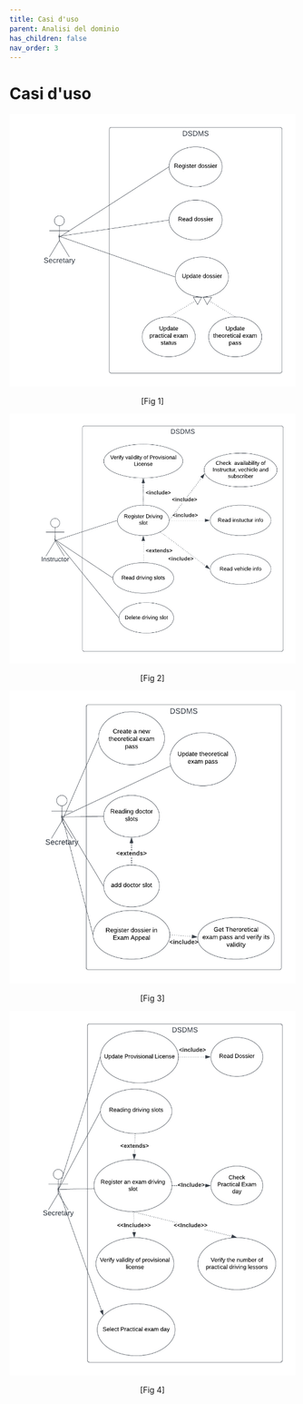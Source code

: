```yaml
---
title: Casi d'uso
parent: Analisi del dominio
has_children: false
nav_order: 3
---
```



# Casi d'uso
<div align="center">
      <img src="img/use_general.png" >
      <p align="center" id="fig1">[Fig 1] </p>
</div>


<div align="center">
      <img src="img/use_driving.png" >
      <p align="center" id="fig2">[Fig 2] </p>
</div>

<div align="center">
      <img src="img/use_theoretical.png" >
      <p align="center" id="fig3">[Fig 3] </p>
</div>

<div align="center">
      <img src="img/use_practical.png" >
      <p align="center" id="fig4">[Fig 4] </p>
</div>